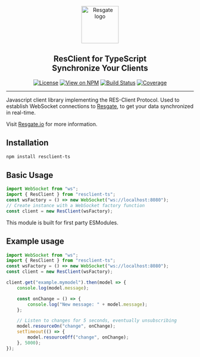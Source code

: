 <p align="center"><a href="https://resgate.io" target="_blank" rel="noopener noreferrer"><img width="100" src="https://raw.githubusercontent.com/resgateio/resclient/refs/heads/master/docs/img/resgate-logo.png" alt="Resgate logo"></a></p>


<h2 align="center"><b>ResClient for TypeScript</b><br/>Synchronize Your Clients</h2>
</p>

<p align="center">
<a href="http://opensource.org/licenses/MIT"><img src="https://img.shields.io/badge/license-MIT-blue.svg" alt="License"></a>
<a href="https://www.npmjs.org/package/resclient-ts"><img src="http://img.shields.io/npm/v/resclient-ts.svg" alt="View on NPM"></a>
<a href="https://github.com/WolferyScripting/resclient-ts/actions/workflows/tests.yml"><img src="https://github.com/WolferyScripting/resclient-ts/actions/workflows/tests.yml/badge.svg" alt="Build Status"></a>
<a href="https://coveralls.io/github/WolferyScripting/resclient-ts?branch=master"><img src="https://coveralls.io/repos/github/WolferyScripting/resclient-ts/badge.svg?branch=master" alt="Coverage"></a>
</p>

---

Javascript client library implementing the RES-Client Protocol. Used to establish WebSocket connections to [Resgate](https://resgate.io), to get your data synchronized in real-time.

Visit [Resgate.io](https://resgate.io) for more information.

## Installation

```sh
npm install resclient-ts
```


## Basic Usage

```javascript
import WebSocket from "ws";
import { ResClient } from "resclient-ts";
const wsFactory = () => new WebSocket("ws://localhost:8080");
// Create instance with a WebSocket factory function
const client = new ResClient(wsFactory);
```

This module is built for first party ESModules.

## Example usage

```javascript
import WebSocket from "ws";
import { ResClient } from "resclient-ts";
const wsFactory = () => new WebSocket("ws://localhost:8080");
const client = new ResClient(wsFactory);

client.get("example.mymodel").then(model => {
    console.log(model.message);

    const onChange = () => {
        console.log("New message: " + model.message);
    };

    // Listen to changes for 5 seconds, eventually unsubscribing
    model.resourceOn("change", onChange);
    setTimeout(() => {
        model.resourceOff("change", onChange);
    }, 5000);
});
```
